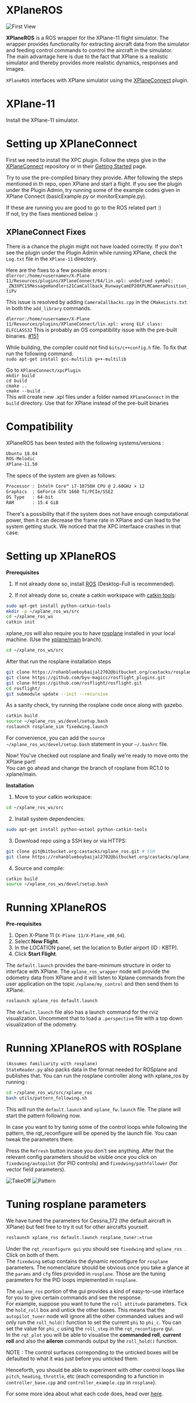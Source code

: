 # XPlaneROS
![First View](images/scenic_view.png) 


**XPlaneROS** is a ROS wrapper for the XPlane-11 flight simulator. The wrapper provides functionality for extracting aircraft data from the simulator and feeding control commands to control the aircraft in the simulator.   
The main advantage here is due to the fact that XPlane is a realistic simulator and thereby provides more realistic dynamics, responses and images.  
  

`XPlaneROS` interfaces with XPlane simulator using the [XPlaneConnect](https://github.com/nasa/XPlaneConnect) plugin.

# XPlane-11
Install the XPlane-11 simulator.

# Setting up XPlaneConnect
First we need to install the XPC plugin. Follow the steps give in the [XPlaneConnect](https://github.com/nasa/XPlaneConnect) repository or in their [Getting Started](https://github.com/nasa/XPlaneConnect/wiki/Getting-Started) page.  

Try to use the pre-compiled binary they provide. After following the steps mentioned in th repo, open XPlane and start a flight. If you see the plugin under the Plugin Admin, try running some of the example codes given in XPlane Connect (basicExample.py or monitorExample.py).

If these are running you are good to go to the ROS related part :)  
If not, try the fixes mentioned below :)

## XPlaneConnect Fixes
There is a chance the plugin might not have loaded correctly. If you don't see the plugin under the Plugin Admin while running XPlane, check the `Log.txt` file in the `XPlane-11` directory.  
  
Here are the fixes to a few possible errors :   
`dlerror:/home/<username>/X-Plane 11/Resources/plugins/XPlaneConnect/64/lin.xpl: undefined symbol: _ZN3XPC15MessageHandlers21CamCallback_RunwayCamEP20XPLMCameraPosition_tiPv`

This issue is resolved by adding ```CameraCallbacks.cpp``` in the ```CMakeLists.txt``` in both the ```add_library``` commands.  
  

`dlerror:/home/<username>/X-Plane 11/Resources/plugins/XPlaneConnect/lin.xpl: wrong ELF class: ELFCLASS32`
This is probably an OS compatibility issue with the pre-built binaries.
[#151](https://github.com/nasa/XPlaneConnect/issues/151)  

While building, the compiler could not find `bits/c++config.h` file. To fix that run the following command.    
`sudo apt-get install gcc-multilib g++-multilib`

Go to ```XPlaneConnect/xpcPlugin```  
```mkdir build```  
```cd build```  
```cmake ..```  
```cmake --build .```  
This will create new .xpl files under a folder named ```XPlaneConnect``` in the `build` directory. Use that for XPlane instead of the pre-built binaries

# Compatibility 
XPlaneROS has been tested with the following systems/versions :
```bash
Ubuntu 18.04 
ROS-Melodic
XPlane-11.50
```

The specs of the system are given as follows:
```bash
Processor : Intel® Core™ i7-10750H CPU @ 2.60GHz × 12 
Graphics  : GeForce GTX 1660 Ti/PCIe/SSE2
OS Type   : 64-bit
RAM       : 15.4 GiB
```

There's a possibility that if the system does not have enough computational power, then it can decrease the frame rate in XPlane and can lead to the system getting stuck. We noticed that the XPC interfaace crashes in that case.

# Setting up XPlaneROS 

**Prerequisites**

1. If not already done so, install [ROS](http://wiki.ros.org/ROS/Installation) (Desktop-Full is recommended).

2. If not already done so, create a catkin workspace with [catkin tools](https://catkin-tools.readthedocs.io/en/latest/):
```bash
sudo apt-get install python-catkin-tools
mkdir -p ~/xplane_ros_ws/src
cd ~/xplane_ros_ws
catkin init
```
xplane_ros will also require you to have [rosplane](https://github.com/byu-magicc/rosplane) installed in your local machine.   (Use the [xplane/main](https://bitbucket.org/castacks/rosplane/src/85e8b590c02e03bfe2679235775a28d9c9b2607c/?at=xplane%2Fmain) branch).  

```bash
cd ~/xplane_ros_ws/src
```

After that run the rosplane installation steps
```bash
git clone https://rohanblueboybaijal2702@bitbucket.org/castacks/rosplane.git 
git clone https://github.com/byu-magicc/rosflight_plugins.git
git clone https://github.com/rosflight/rosflight.git
cd rosflight/
git submodule update --init --recursive
```

As a sanity check, try running the rosplane code once along with gazebo. 
```bash
catkin build
source ~/xplane_ros_ws/devel/setup.bash
roslaunch rosplane_sim fixedwing.launch
```
For convenience, you can add the `source ~/xplane_ros_ws/devel/setup.bash` statement in your `~/.bashrc` file.

Now! You've checked out rosplane and finally we're ready to move onto the XPlane part!  
You can go ahead and change the branch of rosplane from RC1.0 to xplane/main.

**Installation**

1. Move to your catkin workspace: 
```bash
cd ~/xplane_ros_ws/src
```  

2. Install system dependencies:  
```bash
sudo apt-get install python-wstool python-catkin-tools
```  


3. Download repo using a SSH key or via HTTPS: 
```bash
git clone git@bitbucket.org:castacks/xplane_ros.git # SSH
git clone https://rohanblueboybaijal2702@bitbucket.org/castacks/xplane_ros.git # HTTPS
```  

4. Source and compile: 
```bash
catkin build
source ~/xplane_ros_ws/devel/setup.bash
```  




# Running XPlaneROS 
**Pre-requisites**   
1. Open X-Plane 11 (`X-Plane 11/X-Plane_x86_64`).  
2. Select **New Flight**.  
3. In the LOCATION panel, set the location to Butler airport (ID : KBTP).  
4. Click **Start Flight**.  

The `default.launch` provides the bare-minimum structure in order to interface with XPlane. The `xplane_ros_wrapper` node will provide the odometry data from XPlane and it will listen to Xplane commands from the user application on the topic `/xplane/my_control` and then send them to XPlane.  

```bash
roslaunch xplane_ros default.launch
```  

The `default.launch` file also has a launch command for the rviz visualization. Uncomment that to load a `.perspective` file with a top down visualization of the odometry.


# Running XPlaneROS with ROSplane  
```(Assumes familiarity with rosplane)```  
`StateReader.py` also packs data in the format needed for ROSplane and publishes that. You can run the rosplane controller along with xplane_ros by running :   

```bash
cd ~/xplane_ros_ws/src/xplane_ros
bash utils/pattern_following.sh
```  
This will run the `default.launch` and `xplane_fw.launch` file. The plane will start the pattern following now.

In case you want to try tuning some of the control loops while following the pattern, the rqt_reconfigure will be opened by the launch file. You caan tweak the parameters there.

Press the `Refresh` button incase you don't see anything. 
After that the relevant config parameters should be visible once you click on `fixedwing/autopilot` (for PID controls) and `fixedwing/pathfollower` (for vector field parameters).

![TakeOff](images/simple_takeoff_PD.png)
![Pattern](images/xplane_viz_yellow_runway.png)

# Tuning rosplane parameters 
We have tuned the parameters for Cessna_172 (the default aircraft in XPlane) but feel free to try it out for other aircrafts yourself.  

```bash
roslaunch xplane_ros default.launch rosplane_tuner:=true
```  

Under the `rqt_reconfigure gui` you should see `fixedwing` and `xplane_ros `. Click on both of them.  
The `fixedwing` setup contains the dynamic reconfigure for `rosplane` parameters. The nomenclature should be obvious once you take a glance at the `params` and `cfg` files provided in `rosplane`. Those are the tuning parameters for the PID loops implemented in `rosplane`.    

The `xplane_ros` portion of the gui provides a kind of easy-to-use interface for you to give certain commands and see the response.   
For example, suppose you want to tune the `roll attitude` parameters. Tick the `hold_roll` box and untick the other boxes. This means that the `autopilot_tuner` node will ignore all the other commanded values and will only run the `roll_hold()` function to set the current `phi` to `phi_c`. You can set the value for `phi_c` using the `roll_step` in the `rqt_reconfigure` gui.   
In the `rqt_plot` you will be able to visualise the **commanded roll**, **current roll** and also the **aileron** commands output by the `roll_hold()` function.  

NOTE : The control surfaces correponding to the unticked boxes will be defaulted to what it was just before you unticked them. 

Henceforth, you should be able to experiment with other control loops like `pitch`, `heading`, `throttle`, etc (each corresponding to a function in `controller_base.cpp` and `controller_example.cpp` in `rosplane`).   

For some more idea about what each code does, head over [here](https://bitbucket.org/castacks/xplane_ros/src/master/scripts/).
